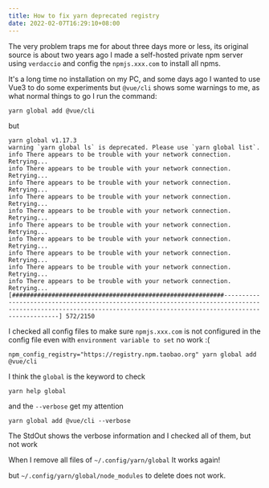 ```yaml
---
title: How to fix yarn deprecated registry
date: 2022-02-07T16:29:10+08:00
---
```


The very problem traps me for about three days more or less, its original source is about two years ago I made a self-hosted private npm server using `verdaccio` and config the `npmjs.xxx.com` to install all npms.

It's a long time no installation on my PC, and some days ago I wanted to use Vue3 to do some experiments but `@vue/cli` shows some warnings to me, as what normal things to go I run the command:

```shell
yarn global add @vue/cli
```

but


```shell
yarn global v1.17.3
warning `yarn global ls` is deprecated. Please use `yarn global list`.
info There appears to be trouble with your network connection. Retrying...
info There appears to be trouble with your network connection. Retrying...
info There appears to be trouble with your network connection. Retrying...
info There appears to be trouble with your network connection. Retrying...
info There appears to be trouble with your network connection. Retrying...
info There appears to be trouble with your network connection. Retrying...
info There appears to be trouble with your network connection. Retrying...
info There appears to be trouble with your network connection. Retrying...
info There appears to be trouble with your network connection. Retrying...
info There appears to be trouble with your network connection. Retrying...
[###########################################################--------------------------------------------------------------------------------------------------------------------------------------------------------------------] 572/2150
```

I checked all config files to make sure `npmjs.xxx.com` is not configured in the config file even with `environment variable to set` no work :(

```shell
npm_config_registry="https://registry.npm.taobao.org" yarn global add @vue/cli
```

I think the `global` is the keyword to check

```shell
yarn help global
```

and the `--verbose` get my attention

```shell
yarn global add @vue/cli --verbose
```

The StdOut shows the verbose information and I checked all of them, but not work

When I remove all files of `~/.config/yarn/global` It works again!

but `~/.config/yarn/global/node_modules` to delete does not work.


